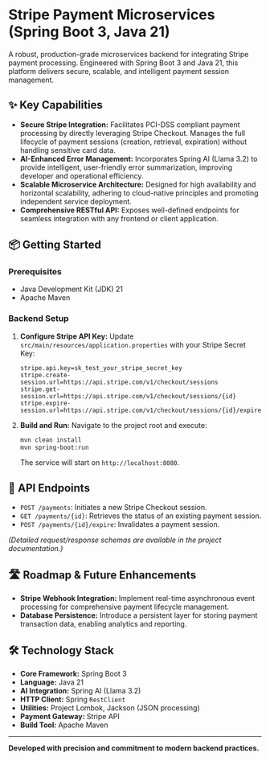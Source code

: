 # Stripe Payment Microservices (Spring Boot 3, Java 21)

A robust, production-grade microservices backend for integrating Stripe payment processing. Engineered with Spring Boot 3 and Java 21, this platform delivers secure, scalable, and intelligent payment session management.

## ✨ Key Capabilities

*   **Secure Stripe Integration:** Facilitates PCI-DSS compliant payment processing by directly leveraging Stripe Checkout. Manages the full lifecycle of payment sessions (creation, retrieval, expiration) without handling sensitive card data.
*   **AI-Enhanced Error Management:** Incorporates Spring AI (Llama 3.2) to provide intelligent, user-friendly error summarization, improving developer and operational efficiency.
*   **Scalable Microservice Architecture:** Designed for high availability and horizontal scalability, adhering to cloud-native principles and promoting independent service deployment.
*   **Comprehensive RESTful API:** Exposes well-defined endpoints for seamless integration with any frontend or client application.

## 📦 Getting Started

### Prerequisites

*   Java Development Kit (JDK) 21
*   Apache Maven

### Backend Setup

1.  **Configure Stripe API Key:**
    Update `src/main/resources/application.properties` with your Stripe Secret Key:
    ```properties
    stripe.api.key=sk_test_your_stripe_secret_key
    stripe.create-session.url=https://api.stripe.com/v1/checkout/sessions
    stripe.get-session.url=https://api.stripe.com/v1/checkout/sessions/{id}
    stripe.expire-session.url=https://api.stripe.com/v1/checkout/sessions/{id}/expire
    ```
2.  **Build and Run:**
    Navigate to the project root and execute:
    ```bash
    mvn clean install
    mvn spring-boot:run
    ```
    The service will start on `http://localhost:8080`.

## 🔌 API Endpoints

*   `POST /payments`: Initiates a new Stripe Checkout session.
*   `GET /payments/{id}`: Retrieves the status of an existing payment session.
*   `POST /payments/{id}/expire`: Invalidates a payment session.

*(Detailed request/response schemas are available in the project documentation.)*

## 🛣️ Roadmap & Future Enhancements

*   **Stripe Webhook Integration:** Implement real-time asynchronous event processing for comprehensive payment lifecycle management.
*   **Database Persistence:** Introduce a persistent layer for storing payment transaction data, enabling analytics and reporting.

## 🛠️ Technology Stack

*   **Core Framework:** Spring Boot 3
*   **Language:** Java 21
*   **AI Integration:** Spring AI (Llama 3.2)
*   **HTTP Client:** Spring `RestClient`
*   **Utilities:** Project Lombok, Jackson (JSON processing)
*   **Payment Gateway:** Stripe API
*   **Build Tool:** Apache Maven

---

**Developed with precision and commitment to modern backend practices.**
